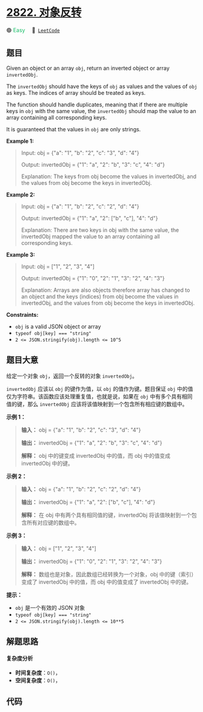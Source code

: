 # [2822. 对象反转](https://leetcode.com/problems/inversion-of-object)

🟢 <font color=#15bd66>Easy</font>&emsp; 🔗&ensp;[`LeetCode`](https://leetcode.com/problems/inversion-of-object)

## 题目

Given an object or an array `obj`, return an inverted object or array
`invertedObj`.

The `invertedObj` should have the keys of `obj` as values and the values of
`obj` as keys. The indices of array should be treated as keys.

The function should handle duplicates, meaning that if there are multiple keys
in `obj` with the same value, the `invertedObj` should map the value to an
array containing all corresponding keys.

It is guaranteed that the values in `obj` are only strings.



**Example 1:**

> Input: obj = {"a": "1", "b": "2", "c": "3", "d": "4"}
> 
> Output: invertedObj = {"1": "a", "2": "b", "3": "c", "4": "d"}
> 
> Explanation: The keys from obj become the values in invertedObj, and the values from obj become the keys in invertedObj.

**Example 2:**

> Input: obj = {"a": "1", "b": "2", "c": "2", "d": "4"}
> 
> Output: invertedObj = {"1": "a", "2": ["b", "c"], "4": "d"}
> 
> Explanation: There are two keys in obj with the same value, the invertedObj mapped the value to an array containing all corresponding keys.

**Example 3:**

> Input: obj = ["1", "2", "3", "4"]
> 
> Output: invertedObj = {"1": "0", "2": "1", "3": "2", "4": "3"}
> 
> Explanation: Arrays are also objects therefore array has changed to an object and the keys (indices) from obj become the values in invertedObj, and the values from obj become the keys in invertedObj.

**Constraints:**

  * `obj` is a valid JSON object or array
  * `typeof obj[key] === "string"`
  * `2 <= JSON.stringify(obj).length <= 10^5`


## 题目大意

给定一个对象 `obj`，返回一个反转的对象 `invertedObj`。

`invertedObj` 应该以 `obj` 的键作为值，以 `obj` 的值作为键。题目保证 `obj`
中的值仅为字符串。该函数应该处理重复值，也就是说，如果在 `obj` 中有多个具有相同值的键，那么 `invertedObj`
应该将该值映射到一个包含所有相应键的数组中。



**示例 1：**

> 
> 
> 
> 
> 
> **输入：** obj = {"a": "1", "b": "2", "c": "3", "d": "4"}
> 
> **输出：** invertedObj = {"1": "a", "2": "b", "3": "c", "4": "d"}
> 
> **解释：** obj 中的键变成 invertedObj 中的值，而 obj 中的值变成 invertedObj 中的键。
> 
> 

**示例 2：**

> 
> 
> 
> 
> 
> **输入：** obj = {"a": "1", "b": "2", "c": "2", "d": "4"}
> 
> **输出：** invertedObj = {"1": "a", "2": ["b", "c"], "4": "d"}
> 
> **解释：** 在 obj 中有两个具有相同值的键，invertedObj 将该值映射到一个包含所有对应键的数组中。

**示例 3：**

> 
> 
> 
> 
> 
> **输入：** obj = ["1", "2", "3", "4"]
> 
> **输出：** invertedObj = {"1": "0", "2": "1", "3": "2", "4": "3"}
> 
> **解释：** 数组也是对象，因此数组已经转换为一个对象，obj 中的键（索引）变成了 invertedObj 中的值，而 obj 中的值变成了 invertedObj 中的键。
> 
> 



**提示：**

  * `obj` 是一个有效的 JSON 对象
  * `typeof obj[key] === "string"`
  * `2 <= JSON.stringify(obj).length <= 10**5`


## 解题思路

#### 复杂度分析

- **时间复杂度**：`O()`，
- **空间复杂度**：`O()`，

## 代码

```javascript

```